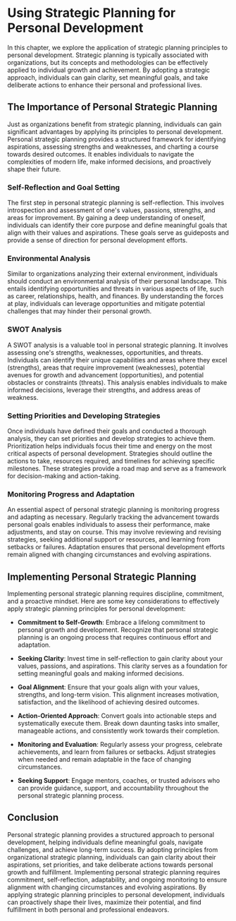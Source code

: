 Using Strategic Planning for Personal Development
==========================================================

In this chapter, we explore the application of strategic planning principles to personal development. Strategic planning is typically associated with organizations, but its concepts and methodologies can be effectively applied to individual growth and achievement. By adopting a strategic approach, individuals can gain clarity, set meaningful goals, and take deliberate actions to enhance their personal and professional lives.

The Importance of Personal Strategic Planning
---------------------------------------------

Just as organizations benefit from strategic planning, individuals can gain significant advantages by applying its principles to personal development. Personal strategic planning provides a structured framework for identifying aspirations, assessing strengths and weaknesses, and charting a course towards desired outcomes. It enables individuals to navigate the complexities of modern life, make informed decisions, and proactively shape their future.

### Self-Reflection and Goal Setting

The first step in personal strategic planning is self-reflection. This involves introspection and assessment of one's values, passions, strengths, and areas for improvement. By gaining a deep understanding of oneself, individuals can identify their core purpose and define meaningful goals that align with their values and aspirations. These goals serve as guideposts and provide a sense of direction for personal development efforts.

### Environmental Analysis

Similar to organizations analyzing their external environment, individuals should conduct an environmental analysis of their personal landscape. This entails identifying opportunities and threats in various aspects of life, such as career, relationships, health, and finances. By understanding the forces at play, individuals can leverage opportunities and mitigate potential challenges that may hinder their personal growth.

### SWOT Analysis

A SWOT analysis is a valuable tool in personal strategic planning. It involves assessing one's strengths, weaknesses, opportunities, and threats. Individuals can identify their unique capabilities and areas where they excel (strengths), areas that require improvement (weaknesses), potential avenues for growth and advancement (opportunities), and potential obstacles or constraints (threats). This analysis enables individuals to make informed decisions, leverage their strengths, and address areas of weakness.

### Setting Priorities and Developing Strategies

Once individuals have defined their goals and conducted a thorough analysis, they can set priorities and develop strategies to achieve them. Prioritization helps individuals focus their time and energy on the most critical aspects of personal development. Strategies should outline the actions to take, resources required, and timelines for achieving specific milestones. These strategies provide a road map and serve as a framework for decision-making and action-taking.

### Monitoring Progress and Adaptation

An essential aspect of personal strategic planning is monitoring progress and adapting as necessary. Regularly tracking the advancement towards personal goals enables individuals to assess their performance, make adjustments, and stay on course. This may involve reviewing and revising strategies, seeking additional support or resources, and learning from setbacks or failures. Adaptation ensures that personal development efforts remain aligned with changing circumstances and evolving aspirations.

Implementing Personal Strategic Planning
----------------------------------------

Implementing personal strategic planning requires discipline, commitment, and a proactive mindset. Here are some key considerations to effectively apply strategic planning principles for personal development:

* **Commitment to Self-Growth**: Embrace a lifelong commitment to personal growth and development. Recognize that personal strategic planning is an ongoing process that requires continuous effort and adaptation.

* **Seeking Clarity**: Invest time in self-reflection to gain clarity about your values, passions, and aspirations. This clarity serves as a foundation for setting meaningful goals and making informed decisions.

* **Goal Alignment**: Ensure that your goals align with your values, strengths, and long-term vision. This alignment increases motivation, satisfaction, and the likelihood of achieving desired outcomes.

* **Action-Oriented Approach**: Convert goals into actionable steps and systematically execute them. Break down daunting tasks into smaller, manageable actions, and consistently work towards their completion.

* **Monitoring and Evaluation**: Regularly assess your progress, celebrate achievements, and learn from failures or setbacks. Adjust strategies when needed and remain adaptable in the face of changing circumstances.

* **Seeking Support**: Engage mentors, coaches, or trusted advisors who can provide guidance, support, and accountability throughout the personal strategic planning process.

Conclusion
----------

Personal strategic planning provides a structured approach to personal development, helping individuals define meaningful goals, navigate challenges, and achieve long-term success. By adopting principles from organizational strategic planning, individuals can gain clarity about their aspirations, set priorities, and take deliberate actions towards personal growth and fulfillment. Implementing personal strategic planning requires commitment, self-reflection, adaptability, and ongoing monitoring to ensure alignment with changing circumstances and evolving aspirations. By applying strategic planning principles to personal development, individuals can proactively shape their lives, maximize their potential, and find fulfillment in both personal and professional endeavors.
